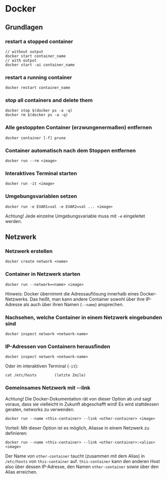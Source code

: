 # Docker

## Grundlagen

### restart a stopped container
```
// without output
docker start container_name
// with output
docker start -ai container_name
```
### restart a running container
```
docker restart container_name
```
### stop all containers and delete them
```
docker stop $(docker ps -a -q)
docker rm $(docker ps -a -q)
```
### Alle gestoppten Container (erzwungenermaßen) entfernen 
```
docker container [-f] prune
```
### Container automatisch nach dem Stoppen entfernen
```
docker run --rm <image>
```
### Interaktives Terminal starten
```
docker run -it <image>
```
### Umgebungsvariablen setzen
```
docker run -e EVAR1=val -e EVAR2=val ... <image>
```
Achtung! Jede einzelne Umgebungsvariable muss mit `-e` eingeleitet werden.

## Netzwerk

### Netzwerk erstellen
```
docker create network <name>
```
### Container in Netzwerk starten
```
docker run --network=<name> <image>
```
Hinweis: Docker übernimmt die Adressauflösung innerhalb eines Docker-Netzwerks. Das heißt,
man kann andere Container sowohl über ihre IP-Adresse als auch über ihren Namen (`--name`)
ansprechen.
### Nachsehen, welche Container in einem Netzwerk eingebunden sind
```
docker inspect network <network-name>
```
### IP-Adressen von Containern herausfinden
```
docker inspect network <network-name>
```
Oder im interaktiven Terminal (`-it`):
```
cat /etc/hosts        (letzte Zeile)
```
### Gemeinsames Netzwerk mit --link
Achtung! Die Docker-Dokumentation rät von dieser Option ab und sagt voraus, dass sie vielleicht
in Zukunft abgeschafft wird! Es wird stattdessen geraten, networks zu verwenden.
```
docker run --name <this-container> --link <other-container> <image>
```
Vorteil: Mit dieser Option ist es möglich, Aliasse in einem Netzwerk zu definieren:
```
docker run --name <this-container> --link <other-container>:<alias> <image>
```
Der Name von `other-container` taucht (zusammen mit dem Alias) in `/etc/hosts` von `this-container` auf.
`this-container` kann den anderen Host also über dessen IP-Adresse, den Namen `other-container` sowie über den Alias
erreichen.
